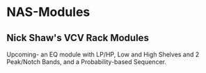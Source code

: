# NAS-Modules
## Nick Shaw's VCV Rack Modules

Upcoming- an EQ module with LP/HP, Low and High Shelves and 2 Peak/Notch Bands, and a Probability-based Sequencer.
